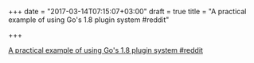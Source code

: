 +++
date = "2017-03-14T07:15:07+03:00"
draft = true
title = "A practical example of using Go's 1.8 plugin system  #reddit"

+++

<p><a href="https://t.co/b5nVBvsYHP">A practical example of using Go's 1.8 plugin system  #reddit</a></p>
